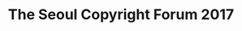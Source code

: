 ---
key: seoul-copyright-forum-2017
title: The Seoul Copyright Forum 2017
topic:
  - License compliance: FOSS tools for speed and scale
id: seoul-copyright-forum-2017
format: talk
tags:
  - talk
speakers:
  - name: "Johannes Kristan"
    affiliation: "Siemens AG"
    about: ""
    speakerimage: ""
    address: ""
    linkedin: ""
    github: ""
presentation:
  session_link: "YOUR_SESSION_LINK_HERE" # Replace with the actual session link
  draft: false
description: |
  In this session, Karsten Gerloff from Siemens AG explores how FOSS (Free and Open Source Software) tools can be used to achieve license compliance efficiently, at scale. The talk covers the tools, strategies, and processes that can help organizations manage open-source software compliance in large-scale projects.
  - **Session Highlights**:
    - Overview of FOSS tools for license compliance
    - Strategies for managing compliance at speed and scale
    - Key considerations when implementing FOSS tools in compliance workflows
---